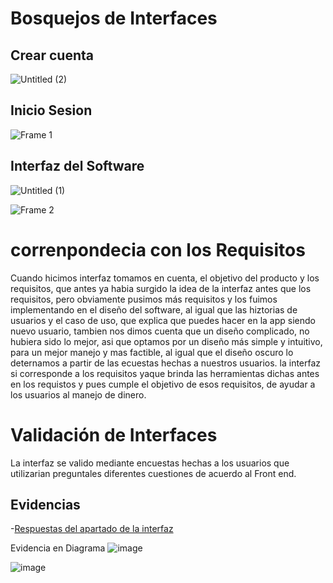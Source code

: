 # Bosquejos de Interfaces
## Crear cuenta
![Untitled (2)](https://github.com/JenrriPuch/Prespusto-para-clientes-foraneos/assets/144289868/f51ea3c6-acad-45b2-8719-2f7fed5f628d)

## Inicio Sesion 
![Frame 1](https://github.com/JenrriPuch/Prespusto-para-clientes-foraneos/assets/144289868/d0bc4968-194f-4712-8779-056559230c2d)

## Interfaz del Software
![Untitled (1)](https://github.com/JenrriPuch/Prespusto-para-clientes-foraneos/assets/144289868/c1c9ec3a-b58b-4a8b-8628-c4a95d37053b)

![Frame 2](https://github.com/JenrriPuch/Prespusto-para-clientes-foraneos/assets/144289868/3bb1250d-990b-47fc-b8a4-741bb1657bb3)


# correnpondecia con los Requisitos
Cuando hicimos interfaz tomamos en cuenta, el objetivo del producto y los requisitos, que antes ya habia surgido la idea de la interfaz antes que los requisitos, pero obviamente pusimos más requisitos y los fuimos implementando en el diseño del software, al igual que las hiztorias de usuarios y el caso de uso, que explica que puedes hacer en la app siendo nuevo usuario, tambien nos dimos cuenta que un diseño complicado, no hubiera sido lo mejor, asi que optamos por un diseño más simple y intuitivo, para un mejor manejo y mas factible, al igual que el diseño oscuro lo deternamos a partir de las ecuestas hechas a nuestros usuarios. la interfaz si corresponde a los requisitos yaque brinda las herramientas dichas antes en los requistos y pues cumple el objetivo de esos requisitos, de ayudar a los usuarios al manejo de dinero. 

# Validación de Interfaces

La interfaz se valido mediante encuestas hechas a los usuarios que utilizarian preguntales diferentes cuestiones de acuerdo al Front end.
## Evidencias 

-[Respuestas del apartado de la interfaz](https://docs.google.com/spreadsheets/d/1gB8B_pat_Q8fkLY4HldoDxEHvPBE0GCGcTmWVVH8v4s/edit?usp=sharing)

Evidencia en Diagrama
![image](https://github.com/JenrriPuch/Prespusto-para-clientes-foraneos/assets/144289868/6d73f0d9-8194-41d4-86cc-dcd9d727984c)

![image](https://github.com/JenrriPuch/Prespusto-para-clientes-foraneos/assets/144289868/2704262a-091f-45ca-bfbb-fb52077a0d63)
